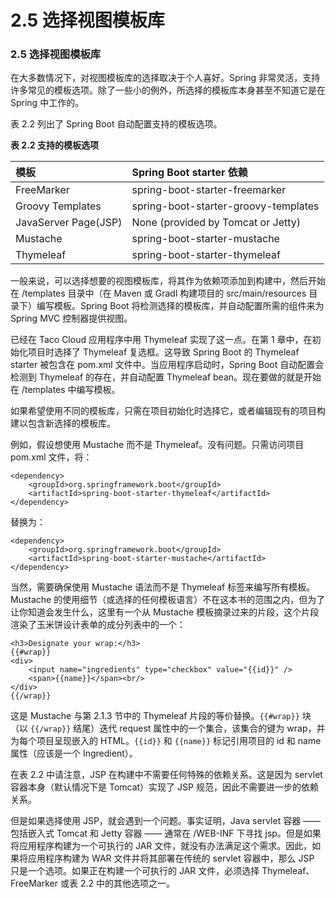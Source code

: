 # 2.5 选择视图模板库

### 2.5 选择视图模板库

在大多数情况下，对视图模板库的选择取决于个人喜好。Spring 非常灵活，支持许多常见的模板选项。除了一些小的例外，所选择的模板库本身甚至不知道它是在 Spring 中工作的。

表 2.2 列出了 Spring Boot 自动配置支持的模板选项。

**表 2.2 支持的模板选项**

| 模板 | Spring Boot starter 依赖 |
| :--- | :--- |
| FreeMarker | spring-boot-starter-freemarker |
| Groovy Templates | spring-boot-starter-groovy-templates |
| JavaServer Page\(JSP\) | None \(provided by Tomcat or Jetty\) |
| Mustache | spring-boot-starter-mustache |
| Thymeleaf | spring-boot-starter-thymeleaf |

一般来说，可以选择想要的视图模板库，将其作为依赖项添加到构建中，然后开始在 /templates 目录中（在 Maven 或 Gradl 构建项目的 src/main/resources 目录下）编写模板。Spring Boot 将检测选择的模板库，并自动配置所需的组件来为 Spring MVC 控制器提供视图。

已经在 Taco Cloud 应用程序中用 Thymeleaf 实现了这一点。在第 1 章中，在初始化项目时选择了 Thymeleaf 复选框。这导致 Spring Boot 的 Thymeleaf starter 被包含在 pom.xml 文件中。当应用程序启动时，Spring Boot 自动配置会检测到 Thymeleaf 的存在，并自动配置 Thymeleaf bean。现在要做的就是开始在 /templates 中编写模板。

如果希望使用不同的模板库，只需在项目初始化时选择它，或者编辑现有的项目构建以包含新选择的模板库。

例如，假设想使用 Mustache 而不是 Thymeleaf。没有问题。只需访问项目 pom.xml 文件，将：

```markup
<dependency>
    <groupId>org.springframework.boot</groupId>
    <artifactId>spring-boot-starter-thymeleaf</artifactId>
</dependency>
```

替换为：

```markup
<dependency>
    <groupId>org.springframework.boot</groupId>
    <artifactId>spring-boot-starter-mustache</artifactId>
</dependency>
```

当然，需要确保使用 Mustache 语法而不是 Thymeleaf 标签来编写所有模板。Mustache 的使用细节（或选择的任何模板语言）不在这本书的范围之内，但为了让你知道会发生什么，这里有一个从 Mustache 模板摘录过来的片段，这个片段渲染了玉米饼设计表单的成分列表中的一个：

```markup
<h3>Designate your wrap:</h3>
{{#wrap}}
<div>
    <input name="ingredients" type="checkbox" value="{{id}}" />
    <span>{{name}}</span><br/>
</div>
{{/wrap}}
```

这是 Mustache 与第 2.1.3 节中的 Thymeleaf 片段的等价替换。`{{#wrap}}` 块（以 `{{/wrap}}` 结尾）迭代 request 属性中的一个集合，该集合的键为 wrap，并为每个项目呈现嵌入的 HTML。`{{id}}` 和 `{{name}}` 标记引用项目的 id 和 name 属性（应该是一个 Ingredient）。

在表 2.2 中请注意，JSP 在构建中不需要任何特殊的依赖关系。这是因为 servlet 容器本身（默认情况下是 Tomcat）实现了 JSP 规范，因此不需要进一步的依赖关系。

但是如果选择使用 JSP，就会遇到一个问题。事实证明，Java servlet 容器 —— 包括嵌入式 Tomcat 和 Jetty 容器 —— 通常在 /WEB-INF 下寻找 jsp。但是如果将应用程序构建为一个可执行的 JAR 文件，就没有办法满足这个需求。因此，如果将应用程序构建为 WAR 文件并将其部署在传统的 servlet 容器中，那么 JSP 只是一个选项。如果正在构建一个可执行的 JAR 文件，必须选择 Thymeleaf、FreeMarker 或表 2.2 中的其他选项之一。

